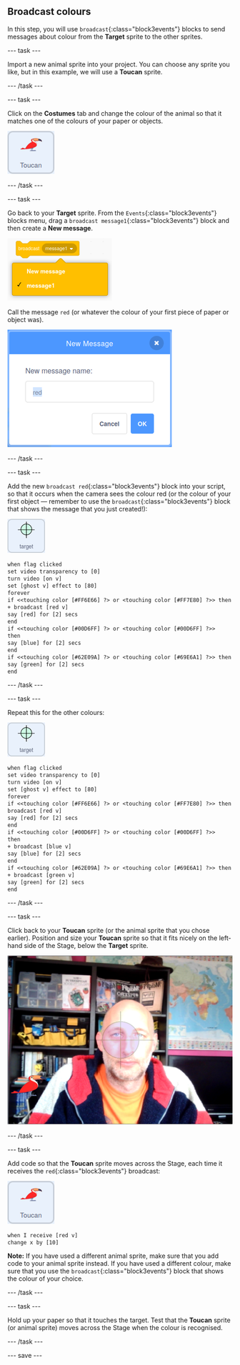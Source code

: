 ## Broadcast colours

In this step, you will use `broadcast`{:class="block3events"} blocks to send messages about colour from the **Target** sprite to the other sprites.

--- task ---

Import a new animal sprite into your project. You can choose any sprite you like, but in this example, we will use a **Toucan** sprite.

--- /task ---

--- task ---

Click on the **Costumes** tab and change the colour of the animal so that it matches one of the colours of your paper or objects.

![image of the toucan sprite](images/animal-sprite.png)

--- /task ---

--- task ---

Go back to your **Target** sprite. From the `Events`{:class="block3events"} blocks menu, drag a `broadcast message1`{:class="block3events"} block and then create a **New message**.

![image of the menu selection for a broadcast block](images/new-message.png)

Call the message `red` (or whatever the colour of your first piece of paper or object was).

![image showing the naming dialogue box, with red typed in](images/message-red.png)

--- /task ---

--- task ---

Add the new `broadcast red`{:class="block3events"} block into your script, so that it occurs when the camera sees the colour red (or the colour of your first object — remember to use the `broadcast`{:class="block3events"} block that shows the message that you just created!):

![image of target sprite](images/target-sprite.png)

```blocks3
when flag clicked
set video transparency to [0]
turn video [on v]
set [ghost v] effect to [80]
forever
if <<touching color [#FF6E66] ?> or <touching color [#FF7E80] ?>> then
+ broadcast [red v]
say [red] for [2] secs
end
if <<touching color [#00D6FF] ?> or <touching color [#00D6FF] ?>>  then
say [blue] for [2] secs
end
if <<touching color [#62E09A] ?> or <touching color [#69E6A1] ?>> then
say [green] for [2] secs
end
``` 

--- /task ---

--- task ---

Repeat this for the other colours:

![image of target sprite](images/target-sprite.png)

```blocks3
when flag clicked
set video transparency to [0]
turn video [on v]
set [ghost v] effect to [80]
forever
if <<touching color [#FF6E66] ?> or <touching color [#FF7E80] ?>> then
broadcast [red v]
say [red] for [2] secs
end
if <<touching color [#00D6FF] ?> or <touching color [#00D6FF] ?>>  then
+ broadcast [blue v]
say [blue] for [2] secs
end
if <<touching color [#62E09A] ?> or <touching color [#69E6A1] ?>> then
+ broadcast [green v]
say [green] for [2] secs
end
```
--- /task ---

--- task ---

Click back to your **Toucan** sprite (or the animal sprite that you chose earlier). Position and size your **Toucan** sprite so that it fits nicely on the left-hand side of the Stage, below the **Target** sprite.

![image showing animal sprite on lower left hand side of the stage](images/sprite-on-stage.png)

--- /task ---

--- task ---

Add code so that the **Toucan** sprite moves across the Stage, each time it receives the `red`{:class="block3events"} broadcast:

![image of the toucan sprite](images/animal-sprite.png)

```blocks3
when I receive [red v]
change x by [10]
```

**Note:** If you have used a different animal sprite, make sure that you add code to your animal sprite instead. If you have used a different colour, make sure that you use the `broadcast`{:class="block3events"} block that shows the colour of your choice.

--- /task ---

--- task ---

Hold up your paper so that it touches the target. Test that the **Toucan** sprite (or animal sprite) moves across the Stage when the colour is recognised.

--- /task ---

--- save ---





